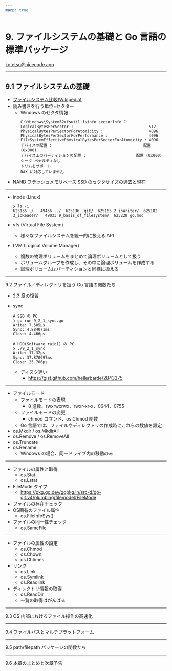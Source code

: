 ```yaml
---
marp: true
---
```


# 9. ファイルシステムの基礎と Go 言語の標準パッケージ

kotetsu@nicecode.app

---

## 9.1 ファイルシステムの基礎

- [ファイルシステム比較(Wikipedia)](https://ja.wikipedia.org/wiki/%E3%83%95%E3%82%A1%E3%82%A4%E3%83%AB%E3%82%B7%E3%82%B9%E3%83%86%E3%83%A0#%E6%AF%94%E8%BC%83)
- 読み書きを行う単位=セクター
  - Windows のセクタ情報
    ```dos
    C:\Windows\System32>fsutil fsinfo sectorInfo C:
    LogicalBytesPerSector :                                 512
    PhysicalBytesPerSectorForAtomicity :                    4096
    PhysicalBytesPerSectorForPerformance :                  4096
    FileSystemEffectivePhysicalBytesPerSectorForAtomicity : 4096
    デバイスの配置 :                                        配置 (0x000)
    デバイス上のパーティションの配置 :                      配置 (0x000)
    シーク ペナルティなし
    トリムをサポート
    DAX に対応していません
    ```
- [NAND フラッシュメモリベース SSD のセクタサイズの過去と現在](https://qiita.com/ken-yossy/items/28c2086b1cf02ea3442d)

---

- inode (Linux)

  ```
  ❯ ls -i
  625135 ./   49456 ../  625136 .git/  625165 2_ioWriter/  625182 3_ioReader/   49033 9_basis_of_filesystem/  625228 go.mod
  ```

- vfs (Virtual File System)
  - 様々なファイルシステムを統一的に扱える API
- LVM (Logical Volume Manager)
  - 複数の物理ボリュームをまとめて論理ボリュームとして扱う
  - ボリュームグループを作成し、その中に論理ボリュームを作成する
  - 論理ボリュームはパーティションと同様に扱える

---

9.2 ファイル／ディレクトリを扱う Go 言語の関数たち

- 2,3 章の復習
- sync

  ```
  # SSD の PC
  ❯ go run 9_2_1_sync.go
  Write: 7.505µs
  Sync: 4.884071ms
  Close: 4.466µs

  # HDD(Software raid1) の PC
  ❯ ./9_2_1_sync
  Write: 17.32µs
  Sync: 37.870697ms
  Close: 25.706µs
  ```

  - ディスク遅い
    - https://gist.github.com/hellerbarde/2843375

---

- ファイルモード
  - ファイルモードの表現
    - 8 進数、rwxrwxrwx、rwxr-xr-x、0644、0755
  - ファイルモードの変更
    - chmod コマンド、os.Chmod 関数
  - Go 言語では、ファイルやディレクトリの作成時にこれらの数値を設定
- os.Mkdir / os.MkdirAll
- os.Remove / os.RemoveAll
- os.Truncate
- os.Rename
  - Windows の場合、同一ドライブ内の移動のみ

---

- ファイルの属性と取得
  - os.Stat
  - os.Lstat
- FileMode タイプ
  - https://pkg.go.dev/gopkg.in/src-d/go-git.v4/plumbing/filemode#FileMode
- ファイルの存在チェック
- OS固有のファイル属性
  - os.FileInfoSys()
- ファイルの同一性チェック
  - os.SameFile

---

- ファイルの属性の設定
  - os.Chmod
  - os.Chown
  - os.Chtimes
- リンク
  - os.Link
  - os.Symlink
  - os.Readlink
- ディレクトリ情報の取得
  - os.ReadDir
  - 一覧の取得はがんばる
---
9.3 OS 内部におけるファイル操作の高速化

---

9.4 ファイルパスとマルチプラットフォーム

---

9.5 path/filepath パッケージの関数たち

---

9.6 本章のまとめと次章予告
